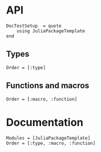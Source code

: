 # API

```@meta
DocTestSetup  = quote
    using JuliaPackageTemplate
end
```

## Types

```@index
Order = [:type]
```

## Functions and macros

```@index
Order = [:macro, :function]
```

# Documentation

```@autodocs
Modules = [JuliaPackageTemplate]
Order = [:type, :macro, :function]
```
